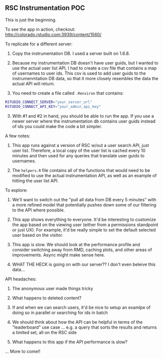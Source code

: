 ## RSC Instrumentation POC

This is just the beginning.

To see the app in action, checkout: http://colorado.rstudio.com:3939/content/1560/

To replicate for a different server:

1) Copy the instrumentation DB. I used a server built on 1.6.8. 

2) Because my instrumentation DB doesn't have user guids, but I wanted to use
the actual user list API, I had to create a csv file that contains a map of usernames to user ids.
This csv is used to add user guids to the instrumenmtation DB data, so that it more closely resembles the 
data the actual API will return.

3) You need to create a file called `.Renviron` that contains:

```bash
RSTUDIO_CONNECT_SERVER="your_server_url"
RSTUDIO_CONNECT_API_KEY="your_admin_api_key"
```

3) With #1 and #2 in hand, you should be able to run the app. If you use a
newer server where the instrumentation db contains user guids instead of ids you
could make the code a bit simpler.


A few notes:

1) This app runs against a version of RSC w/out a user search API, just user list. Therefore, a local copy of the user list is cached every 10 minutes and then used for any queries that translate user guids to usernames.

2) The `helpers.R` file contains all of the functions that would need to be modified to use the actual
instrumentation API, as well as an example of hitting the user list API.


To explore:

1) We'll want to switch out the "pull all data from DB every 5 minutes" with a more refined model that potentially pushes down some of our filtering to the API where possible. 

2) This app shows everything to everyone. It'd be interesting to customize the app based on the viewing user (either from a permissions standpoint or just UX). For example, it'd be really simple to set the default selected user based on the visitor.

3) This app is slow. We should look at the performance profile and consider switching away from RMD, caching plots, and other areas of improvements. Async might make sense here. 

4) WHAT THE HECK is going on with our server?? I don't even beleive this data... 

API headaches:

1) The anonymous user made things tricky

2) What happens to deleted content?

3) If and when we can search users, it'd be nice to setup an examlpe of doing so in parallel or searching for ids in batch

4) We should think about how the API can be helpful in terms of the "leaderboard" use case ... e.g. a query that sorts the results and returns a limited set, all on the RSC side

5) What happens to this app if the API performance is slow? 

... More to come!!

